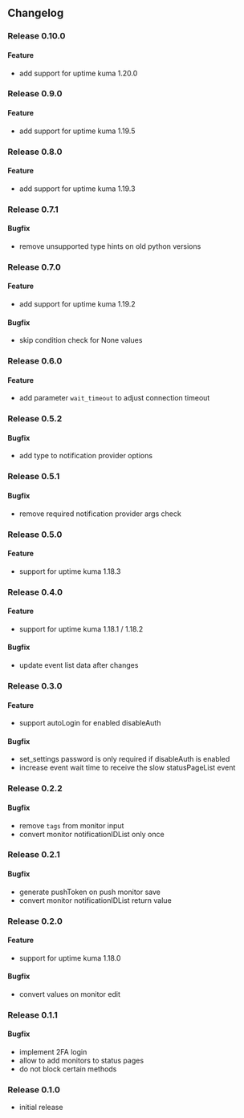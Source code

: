 ## Changelog

### Release 0.10.0

#### Feature
- add support for uptime kuma 1.20.0

### Release 0.9.0

#### Feature
- add support for uptime kuma 1.19.5

### Release 0.8.0

#### Feature
- add support for uptime kuma 1.19.3

### Release 0.7.1

#### Bugfix
- remove unsupported type hints on old python versions

### Release 0.7.0

#### Feature
- add support for uptime kuma 1.19.2

#### Bugfix
- skip condition check for None values

### Release 0.6.0

#### Feature
- add parameter `wait_timeout` to adjust connection timeout

### Release 0.5.2

#### Bugfix
- add type to notification provider options

### Release 0.5.1

#### Bugfix
- remove required notification provider args check

### Release 0.5.0

#### Feature
- support for uptime kuma 1.18.3

### Release 0.4.0

#### Feature
- support for uptime kuma 1.18.1 / 1.18.2

#### Bugfix
- update event list data after changes

### Release 0.3.0

#### Feature
- support autoLogin for enabled disableAuth

#### Bugfix
- set_settings password is only required if disableAuth is enabled
- increase event wait time to receive the slow statusPageList event

### Release 0.2.2

#### Bugfix
- remove `tags` from monitor input
- convert monitor notificationIDList only once

### Release 0.2.1

#### Bugfix
- generate pushToken on push monitor save
- convert monitor notificationIDList return value

### Release 0.2.0

#### Feature
- support for uptime kuma 1.18.0

#### Bugfix
- convert values on monitor edit

### Release 0.1.1

#### Bugfix
- implement 2FA login
- allow to add monitors to status pages
- do not block certain methods

### Release 0.1.0

- initial release
